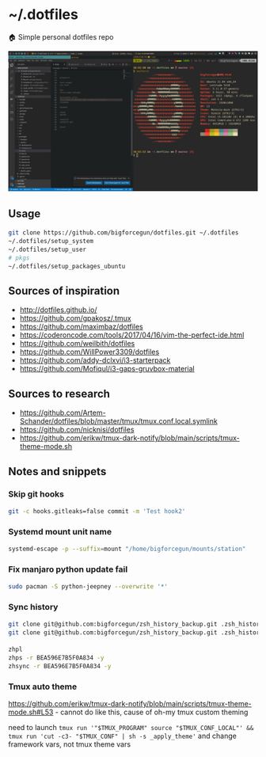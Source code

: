 # ~/.dotfiles

🏠 Simple personal dotfiles repo

![screenshot](docs/images/i3_v1.png)

## Usage

```bash
git clone https://github.com/bigforcegun/dotfiles.git ~/.dotfiles
~/.dotfiles/setup_system
~/.dotfiles/setup_user
# pkgs
~/.dotfiles/setup_packages_ubuntu
```

## Sources of inspiration

- <http://dotfiles.github.io/>
- <https://github.com/gpakosz/.tmux>
- <https://github.com/maximbaz/dotfiles>
- <https://coderoncode.com/tools/2017/04/16/vim-the-perfect-ide.html>
- <https://github.com/weilbith/dotfiles>
- <https://github.com/WillPower3309/dotfiles>
- <https://github.com/addy-dclxvi/i3-starterpack>
- <https://github.com/Mofiqul/i3-gaps-gruvbox-material>

## Sources to research

- <https://github.com/Artem-Schander/dotfiles/blob/master/tmux/tmux.conf.local.symlink>
- <https://github.com/nicknisi/dotfiles>
- <https://github.com/erikw/tmux-dark-notify/blob/main/scripts/tmux-theme-mode.sh>

## Notes and snippets

### Skip git hooks

```bash
git -c hooks.gitleaks=false commit -m 'Test hook2'
```

### Systemd mount unit name

```bash
systemd-escape -p --suffix=mount "/home/bigforcegun/mounts/station"
```

### Fix manjaro python update fail

```sh
sudo pacman -S python-jeepney --overwrite '*'
```

### Sync history

```sh
git clone git@github.com:bigforcegun/zsh_history_backup.git .zsh_history_backup
git clone git@github.com:bigforcegun/zsh_history_backup.git .zsh_history_proj

zhpl
zhps -r BEA596E7B5F0A834 -y
zhsync -r BEA596E7B5F0A834 -y
```

### Tmux auto theme

<https://github.com/erikw/tmux-dark-notify/blob/main/scripts/tmux-theme-mode.sh#L53> - cannot do like this, cause of oh-my tmux custom theming

need to launch `tmux run '"$TMUX_PROGRAM" source "$TMUX_CONF_LOCAL"' && tmux run 'cut -c3- "$TMUX_CONF" | sh -s _apply_theme'` and change framework vars, not tmux theme vars
